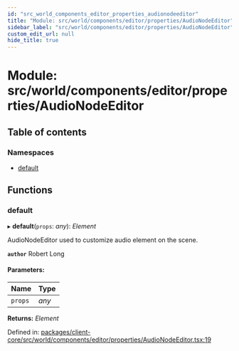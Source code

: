 ```yaml
---
id: "src_world_components_editor_properties_audionodeeditor"
title: "Module: src/world/components/editor/properties/AudioNodeEditor"
sidebar_label: "src/world/components/editor/properties/AudioNodeEditor"
custom_edit_url: null
hide_title: true
---
```


# Module: src/world/components/editor/properties/AudioNodeEditor

## Table of contents

### Namespaces

- [default](src_world_components_editor_properties_audionodeeditor.default.md)

## Functions

### default

▸ **default**(`props`: *any*): *Element*

AudioNodeEditor used to customize audio element on the scene.

**`author`** Robert Long

#### Parameters:

Name | Type |
:------ | :------ |
`props` | *any* |

**Returns:** *Element*

Defined in: [packages/client-core/src/world/components/editor/properties/AudioNodeEditor.tsx:19](https://github.com/xr3ngine/xr3ngine/blob/77d12cea0/packages/client-core/src/world/components/editor/properties/AudioNodeEditor.tsx#L19)
